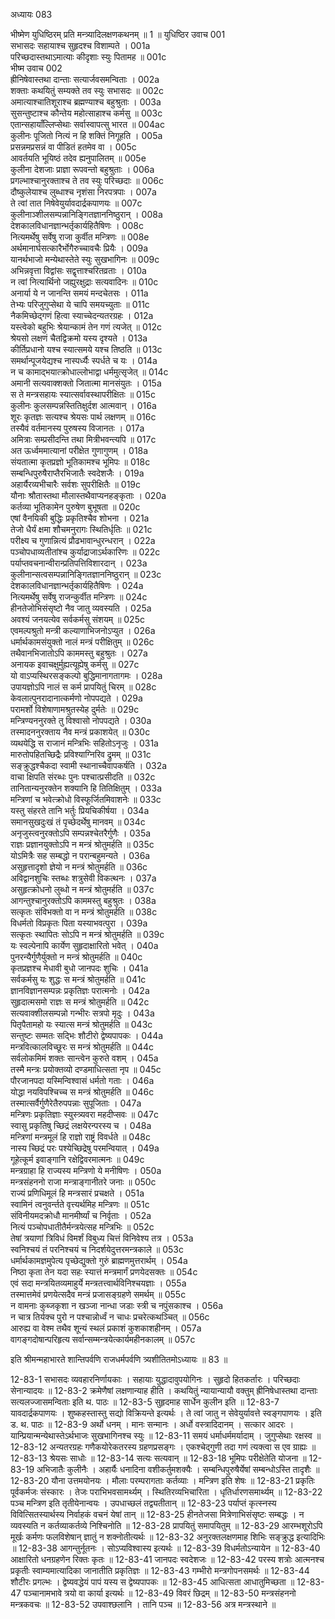 अध्यायः 083

भीष्मेण युधिष्ठिरम् प्रति मन्त्र्यादिलक्षणकथनम् ॥ 1 ॥
युधिष्ठिर उवाच 	001  
सभासदः सहायाश्च सुहृदश्च विशाम्पते ।	001a  
परिच्छदास्तथाऽमात्याः कीदृशाः स्युः पितामह ॥	001c  
भीष्म उवाच 	002  
ह्रीनिषेवास्तथा दान्ताः सत्यार्जवसमन्विताः ।	002a  
शक्ताः कथयितुं सम्यक्ते तव स्युः सभासदः ॥	002c  
अमात्याश्चातिशूराश्च ब्रह्मण्याश्च बहुश्रुताः ।	003a  
सुसन्तुष्टाश्च कौन्तेय महोत्साहाश्च कर्मसु ॥	003c  
एतान्सहायाँल्लिप्सेथाः सर्वास्वापत्सु भारत ॥	004ac  
कुलीनः पूजितो नित्यं न हि शक्तिं निगूहति ।	005a  
प्रसन्नमप्रसन्नं वा पीडितं हतमेव वा ।	005c  
आवर्तयति भूयिष्ठं तदेव ह्यनुपालितम् ॥	005e  
कुलीना देशजाः प्राज्ञा रूपवन्तो बहुश्रुताः ।	006a  
प्रगल्भाश्चानुरक्ताश्च ते तव स्युः परिच्छदाः ॥	006c  
दौष्कुलेयाश्च लुब्धाश्च नृशंसा निरपत्रपाः ।	007a  
ते त्वां तात निषेवेयुर्यावदार्द्रकपाणयः ॥	007c  
कुलीनाञ्शीलसम्पन्नानिङ्गितज्ञाननिष्ठुरान् ।	008a  
देशकालविधानज्ञान्भर्तृकार्यहितैषिणः ।	008c  
नित्यमर्थेषु सर्वेषु राजा कुर्वीत मन्त्रिणः ॥	008e  
अर्थमानार्घसत्कारैर्भोगैरुच्चावचैः प्रियैः ।	009a  
यानर्थभाजो मन्येथास्तेते स्युः सुखभागिनः ॥	009c  
अभिन्नवृत्ता विद्वांसः सद्वृत्ताश्चरितव्रताः ।	010a  
न त्वां नित्यार्थिनो जह्युरक्षुद्राः सत्यवादिनः ॥	010c  
अनार्या ये न जानन्ति समयं मन्दचेतसः ।	011a  
तेभ्यः परिजुगुप्सेथा ये चापि समयच्युताः ॥	011c  
नैकमिच्छेद्गणं हित्वा स्याच्चेदन्यतरग्रहः ।	012a  
यस्त्वेको बहुभिः श्रेयान्कामं तेन गणं त्यजेत् ॥	012c  
श्रेयसो लक्षणं चैतद्विक्रमो यस्य दृश्यते ।	013a  
कीर्तिप्रधानो यश्च स्यात्समये यश्च तिष्ठति ॥	013c  
समर्थान्पूजयेद्यश्च नास्पर्ध्यैः स्पर्धते च यः ।	014a  
न च कामाद्भयात्क्रोधाल्लोभाद्वा धर्ममुत्सृजेत् ॥	014c  
अमानी सत्यवाक्शक्तो जितात्मा मानसंयुतः ।	015a  
स ते मन्त्रसहायः स्यात्सर्वावस्थापरीक्षितः ॥	015c  
कुलीनः कुलसम्पन्नस्तितिक्षुर्दश आत्मवान् ।	016a  
शूरः कृतज्ञः सत्यश्च श्रेयसः पार्थ लक्षणम् ॥	016c  
तस्यैवं वर्तमानस्य पुरुषस्य विजानतः ।	017a  
अमित्राः सम्प्रसीदन्ति तथा मित्रीभवन्त्यपि ॥	017c  
अत ऊर्ध्वममात्यानां परीक्षेत गुणागुणम् ।	018a  
संयतात्मा कृतप्रज्ञो भूतिकामश्च भूमिपः ॥	018c  
सम्बन्धिपुरुषैराप्तैरभिजातैः स्वदेशजैः ।	019a  
अहार्यैरव्यभीचारैः सर्वशः सुपरीक्षितैः ॥	019c  
यौनाः श्रौतास्तथा मौलास्तथैवाप्यनहङ्कृताः ।	020a  
कर्तव्या भूतिकामेन पुरुषेण बुभूषता ॥	020c  
एषां वैनयिकी बुद्धिः प्रकृतिश्चैव शोभना ।	021a  
तेजो धैर्यं क्षमा शौचमनुरागः स्थितिर्धृतिः ॥	021c  
परीक्ष्य च गुणान्नित्यं प्रौढभावान्धुरन्धरान् ।	022a  
पञ्चोपधाव्यतीतांश्च कुर्याद्राजाऽर्थकारिणः ॥	022c  
पर्याप्तवचनान्वीरान्प्रतिपत्तिविशारदान् ।	023a  
कुलीनान्सत्वसम्पन्नानिङ्गितज्ञाननिष्ठुरान् ॥	023c  
देशकालविधानज्ञान्भर्तृकार्यहितैषिणः ।	024a  
नित्यमर्थेषु सर्वेषु राजन्कुर्वीत मन्त्रिणः ॥	024c  
हीनतेजोभिसंसृष्टो नैव जातु व्यवस्यति ।	025a  
अवश्यं जनयत्येव सर्वकर्मसु संशयम् ॥	025c  
एवमल्पश्रुतो मन्त्री कल्याणाभिजनोऽप्युत ।	026a  
धर्मार्थकामसंयुक्तो नालं मन्त्रं परीक्षितुम् ॥	026c  
तथैवानभिजातोऽपि काममस्तु बहुश्रुतः ।	027a  
अनायक इवाचक्षुर्मुह्यत्यूह्येषु कर्मसु ॥	027c  
यो वाऽप्यस्थिरसङ्कल्पो बुद्धिमानागतागमः ।	028a  
उपायज्ञोऽपि नालं स कर्म प्रापयितुं चिरम् ॥	028c  
केवलात्पुनरादानात्कर्मणो नोपपद्यते ।	029a  
परामर्शो विशेषाणामश्रुतस्येह दुर्मतेः ॥	029c  
मन्त्रिण्यननुरक्ते तु विश्वासो नोपपद्यते ।	030a  
तस्मादननुरक्ताय नैव मन्त्रं प्रकाशयेत् ॥	030c  
व्यथयेद्धि स राजानं मन्त्रिभिः सहितोऽनृजुः ।	031a  
मारुतोपहितच्छिद्रैः प्रविश्याग्निरिव द्रुमम् ॥	031c  
सङ्क्रुद्धश्चैकदा स्वामी स्थानाच्चैवापकर्षति ।	032a  
वाचा क्षिपति संरब्धः पुनः पश्चात्प्रसीदति ॥	032c  
तानितान्यनुरक्तेन शक्यानि हि तितिक्षितुम् ।	033a  
मन्त्रिणां च भवेत्क्रोधो विस्फूर्जितमिवाशनेः ॥	033c  
यस्तु संहरते तानि भर्तुः प्रियचिकीर्षया ।	034a  
समानसुखदुःखं तं पृच्छेदर्थेषु मानवम् ॥	034c  
अनृजुस्त्वनुरक्तोऽपि सम्पन्नश्चेतरैर्गुणैः ।	035a  
राज्ञः प्रज्ञानयुक्तोऽपि न मन्त्रं श्रोतुमर्हति ॥	035c  
योऽमित्रैः सह सम्बद्धो न परान्बहुमन्यते ।	036a  
असुहृत्तादृशो ज्ञेयो न मन्त्रं श्रोतुमर्हति ॥	036c  
अविद्वानशुचिः स्तब्धः शत्रुसेवी विकत्थनः ।	037a  
असुहृत्क्रोधनो लुब्धो न मन्त्रं श्रोतुमर्हति ॥	037c  
आगन्तुश्चानुरक्तोऽपि काममस्तु बहुश्रुतः ।	038a  
सत्कृतः संविभक्तो वा न मन्त्रं श्रोतुमर्हति ॥	038c  
विधर्मतो विप्रकृतः पिता यस्याभवत्पुरा ।	039a  
सत्कृतः स्थापितः सोऽपि न मन्त्रं श्रोतुमर्हति ॥	039c  
यः स्वल्पेनापि कार्येण सुहृदाक्षारितो भवेत् ।	040a  
पुनरन्यैर्गुणैर्युक्तो न मन्त्रं श्रोतुमर्हति ॥	040c  
कृतप्रज्ञश्च मेधावी बुधो जानपदः शुचिः ।	041a  
सर्वकर्मसु यः शुद्धः स मन्त्रं श्रोतुमर्हति ॥	041c  
ज्ञानविज्ञानसम्पन्नः प्रकृतिज्ञः परात्मनोः ।	042a  
सुहृदात्मसमो राज्ञः स मन्त्रं श्रोतुमर्हति ॥	042c  
सत्यवाक्शीलसम्पन्नो गन्भीरः सत्रपो मृदुः ।	043a  
पितृपैतामहो यः स्यात्स मन्त्रं श्रोतुमर्हति ॥	043c  
सन्तुष्टः सम्मतः सद्भिः शौटीरो द्वेष्यपापकः ।	044a  
मन्त्रवित्कालविच्छूरः स मन्त्रं श्रोतुमर्हति ॥	044c  
सर्वलोकमिमं शक्तः सान्त्वेन कुरुते वशम् ।	045a  
तस्मै मन्त्रः प्रयोक्तव्यो दण्डमाधित्सता नृप ॥	045c  
पौरजानपदा यस्मिन्विश्वासं धर्मतो गताः ।	046a  
योद्धा नयविपश्चिच्च स मन्त्रं श्रोतुमर्हति ॥	046c  
तस्मात्सर्वैर्गुणैरेतैरुपपन्नाः सुपूजिताः ।	047a  
मन्त्रिणः प्रकृतिज्ञाः स्युस्त्र्यवरा महदीप्सवः ॥	047c  
स्वासु प्रकृतिषु च्छिद्रं लक्षयेरन्परस्य च ।	048a  
मन्त्रिणां मन्त्रमूलं हि राज्ञो राष्ट्रं विवर्धते ॥	048c  
नास्य च्छिद्रं परः पश्येच्छिद्रेषु परमन्वियात् ।	049a  
गूहेत्कूर्म इवाङ्गानि रक्षेद्विवरमात्मनः ॥	049c  
मन्त्रग्राहा हि राज्यस्य मन्त्रिणो ये मनीषिणः ।	050a  
मन्त्रसंहननो राजा मन्त्राङ्गानीतरे जनाः ॥	050c  
राज्यं प्रणिधिमूलं हि मन्त्रसारं प्रचक्षते ।	051a  
स्वामिनं त्वनुवर्न्तते वृत्त्यर्थमिह मन्त्रिणः ॥	051c  
संविनीयमदक्रोधौ मानमीर्ष्यां च निर्वृताः ।	052a  
नित्यं पञ्चोपधातीतैर्मन्त्रयेत्सह मन्त्रिभिः ॥	052c  
तेषां त्रयाणां त्रिविधं विमर्शं विबुध्य चित्तं विनिवेश्य तत्र ।	053a  
स्वनिश्चयं तं परनिश्चयं च निदर्शयेदुत्तरमन्त्रकाले ॥	053c  
धर्मार्थकामज्ञमुपेत्य पृच्छेद्युक्तो गुरुं ब्राह्मणमुत्तरार्थम् ।	054a  
निष्ठा कृता तेन यदा सहः स्यात्तं मन्त्रमार्गं प्रणयेदसक्तः ॥	054c  
एवं सदा मन्त्रयितव्यमाहुर्ये मन्त्रतत्त्वार्थविनिश्चयज्ञाः ।	055a  
तस्मात्तमेवं प्रणयेत्सदैव मन्त्रं प्रजासङ्ग्रहणे समर्थम् ॥	055c  
न वामनाः कुब्जकृशा न खञ्जा नान्धा जडाः स्त्री च नपुंसकाश्च ।	056a  
न चात्र तिर्यक्च पुरो न पश्चान्नोर्ध्वं न चाधः प्रचरेत्कथञ्चित् ॥	056c  
आरुह्य वा वेश्म तथैव शून्यं स्थलं प्रकाशं कुशकाशहीनम् ।	057a  
वागङ्गदोषान्परिहृत्य सर्वान्सम्मन्त्रयेत्कार्यमहीनकालम् ॥ 	057c  

इति श्रीमन्महाभारते शान्तिपर्वणि राजधर्मपर्वणि त्र्यशीतितमोऽध्यायः ॥ 83 ॥

12-83-1 सभासदः व्यवहारनिर्णायकाः । सहायाः युद्धादावुपयोगिनः । सुहृदो हितकर्तारः । परिच्छदाः सेनान्यादयः ॥ 12-83-2 क्रमेणैषां लक्षणान्याह हीति । कथयितुं न्यायान्यायौ वक्तुम् ह्रीनिषेधास्तथा दान्ताः सत्यलज्जासमन्विताः इति थ. पाठः ॥ 12-83-5 सुहृदमाह सार्धेन कुलीन इति ॥ 12-83-7 यावदार्द्रकपाणयः । शुष्कहस्तास्तु सद्यो विक्रियन्ते इत्यर्थः । ते त्वां जातु न सेवेयुर्यावत्ते स्वङ्गपाणयः । इति ड. थ. पाठः ॥ 12-83-9 अर्थो धनम् । मानः सन्मानः । अर्धो वस्त्रादिदानम् । सत्कार आदरः । यान्प्रियान्मन्येथास्तेऽर्थभाजः सुखभागिनश्च स्युः ॥ 12-83-11 समयं धर्माधर्ममर्यादाम् । जुगुप्सेथाः रक्षस्व ॥ 12-83-12 अन्यतरग्रहः गणैकयोरेकतरस्य ग्रहणप्रसङ्गः । एकश्चेद्गुणी तदा गणं त्यक्त्वा स एव ग्राह्यः ॥ 12-83-13 श्रेयसः साधोः ॥ 12-83-14 सत्यः सत्यवान् ॥ 12-83-18 भूमिपः परीक्षेतेति योजना ॥ 12-83-19 अभिजातैः कुलीनैः । अहार्यैः धनादिना वशीकर्तुमशक्यैः । सम्बन्धिपुरुषैर्येषां सम्बन्धोऽस्ति तादृशैः ॥ 12-83-20 यौना उत्तमयोनयः । मौलाः परम्परागताः कर्तव्याः । मन्त्रिण इति शेषः ॥ 12-83-21 प्रकृतिः पूर्वकर्मजः संस्कारः । तेजः पराभिभवसामर्थ्यम् । स्थितिरव्यभिचारिता । धृतिर्धारणसमार्थ्यम् ॥ 12-83-22 पञ्च मन्त्रिण इति तृतीयेनान्वयः । उपधाच्छलं तद्व्यतीतान् ॥ 12-83-23 पर्याप्तं कृत्स्नस्य विवित्सितस्यार्थस्य निर्वाहकं वचनं येषां तान् ॥ 12-83-25 हीनतेजसा मित्रेणाभिसंसृष्टः सम्बद्धः । न व्यवस्यति न कर्तव्याकर्तव्ये निश्चिनोति ॥ 12-83-28 प्रापयितुं समापयितुम् ॥ 12-83-29 आरम्भशूरोऽपि मूर्खः कर्मणः फलविशेषान् ज्ञातुं न शक्नोतीत्यर्थः ॥ 12-83-32 अनुरक्तलक्षणमाह शिभिः सङ्क्रुद्ध इत्यादिभिः ॥ 12-83-38 आगन्तुर्नूतनः । सोऽप्यविश्वास्य इत्यर्थः ॥ 12-83-39 विधर्मतोऽन्यायेन ॥ 12-83-40 आक्षारितो धनग्रहणेन रिक्तः कृतः ॥ 12-83-41 जानपदः स्वदेशजः ॥ 12-83-42 परस्य शत्रोः आत्मनश्च प्रकृतीः स्वाम्यमात्यादिका जानातीति प्रकृतिज्ञः ॥ 12-83-43 गम्भीरो मन्त्रगोपनसमर्थः ॥ 12-83-44 शौटीरः प्रगल्भः । द्वेष्यवद्धेयं पापं यस्य स द्वेष्यपापकः ॥ 12-83-45 आधित्सता आधातुमिच्छता ॥ 12-83-47 पञ्चानामभावे त्रयो वा कार्या इत्यर्थः ॥ 12-83-49 विवरं छिद्रम् ॥ 12-83-50 मन्त्रसंहननो मन्त्रकवचः ॥ 12-83-52 उपवाश्छलानि । तानि पञ्च ॥ 12-83-56 अत्र मन्त्रस्थाने ॥
